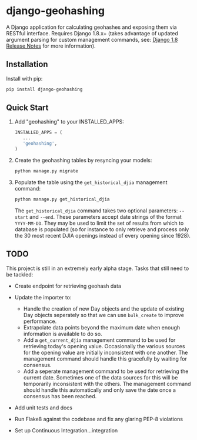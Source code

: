 # django-geohashing

A Django application for calculating geohashes and exposing them 
via RESTful interface. Requires Django 1.8.x+ (takes advantage of
updated argument parsing for custom management commands, see: 
[Django 1.8 Release Notes][1] for more information).

## Installation

Install with pip:

```bash
pip install django-geohashing
```

## Quick Start

1. Add "geohashing" to your INSTALLED_APPS:

    ```python
    INSTALLED_APPS = (
       ...
       'geohashing',
    )
    ```

2. Create the geohashing tables by resyncing your models:

    ```bash
    python manage.py migrate
    ```

3. Populate the table using the `get_historical_djia` management command:

    ```bash
    python manage.py get_historical_djia
    ```

    The `get_historical_djia` command takes two optional parameters:
    `--start` and `--end`. These parameters accept date strings of the format
    `YYYY-MM-DD`. They may be used to limit the set of results from
    which to database is populated (so for instance to only retrieve and process 
    only the 30 most recent DJIA openings instead of every opening since 1928).

## TODO

This project is still in an extremely early alpha stage. Tasks that still need 
to be tackled:

- Create endpoint for retrieving geohash data
- Update the importer to:

    - Handle the creation of new Day objects and the update of existing Day 
      objects seperately so that we can use `bulk_create` to improve 
      performance.
    - Extrapolate data points beyond the maximum date when enough information
      is available to do so.
    - Add a `get_current_djia` management command to be used for retrieving
      today's opening value. Occasionally the various sources for the opening 
      value are initially inconsistent with one another. The management command 
      should handle this gracefully by waiting for consensus.
    - Add a seperate management command to be used for retrieving the current
      date. Sometimes one of the data sources for this will be temporarily 
      inconsistent with the others. The management command should handle this 
      automatically and only save the date once a consensus has been reached.

- Add unit tests and docs
- Run Flake8 against the codebase and fix any glaring PEP-8 violations
- Set up Continuous Integration...integration

[1]: https://docs.djangoproject.com/en/1.8/releases/1.8/#extending-management-command-arguments-through-command-option-list